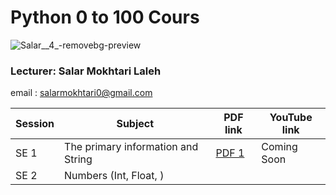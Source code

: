 # Python 0 to 100 Cours

  
  ![Salar__4_-removebg-preview](https://user-images.githubusercontent.com/75142232/218423185-30051574-1b12-479e-9de8-29acbbee4aa6.png)
  
### Lecturer: Salar Mokhtari Laleh
email : salarmokhtari0@gmail.com



| Session | Subject | PDF link | YouTube link |
| --- | --- | --- | --- |
| SE 1 | The primary information and String |  [PDF 1](https://github.com/Salar-Code-2023/Python/blob/main/01_SE01_Python.pdf) | Coming Soon |
| SE 2  | Numbers (Int, Float, ) | | |

